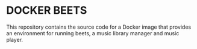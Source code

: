 DOCKER BEETS
===

This repository contains the source code for a Docker image that provides an environment for running beets, a music library manager and music player.
